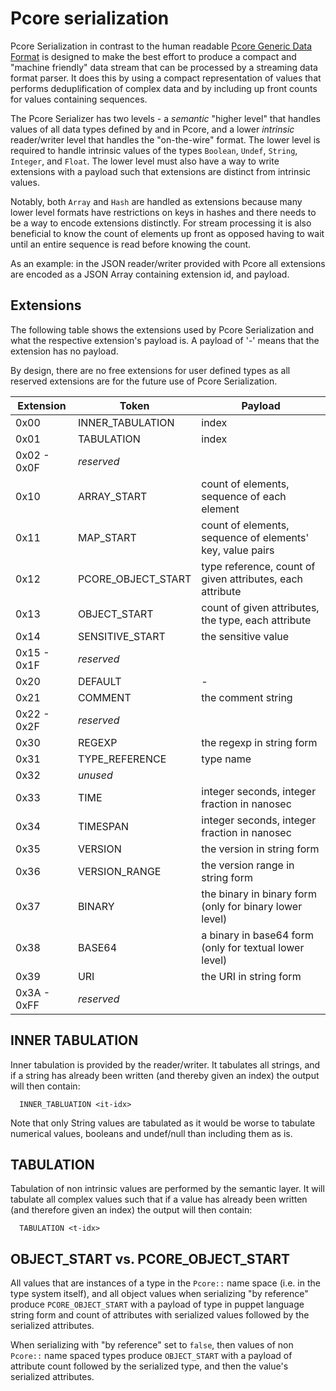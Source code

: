 Pcore serialization
===
Pcore Serialization in contrast to the human readable [Pcore Generic Data Format][1] is
designed to make the best effort to produce a compact and "machine friendly" data stream
that can be processed by a streaming data format parser.
It does this by using a compact representation of values that performs deduplification
of complex data and by including up front counts for values containing sequences.

The Pcore Serializer has two levels - a *semantic* "higher level" that handles
values of all data types defined by and in Pcore, and a lower *intrinsic*
reader/writer level that handles the "on-the-wire" format. The lower level
is required to handle intrinsic values of the types
`Boolean`, `Undef`, `String`, `Integer`, and `Float`.
The lower level must also have a way to write extensions with a payload such
that extensions are distinct from intrinsic values.

Notably, both `Array` and `Hash` are handled as extensions because many
lower level formats have restrictions on keys in hashes and there needs to
be a way to encode extensions distinctly. For stream processing it is also beneficial
to know the count of elements up front as opposed having to wait until an entire sequence
is read before knowing the count.

As an example: in the JSON reader/writer provided with Pcore all extensions
are encoded as a JSON Array containing extension id, and payload.

Extensions
---
The following table shows the extensions used by Pcore Serialization and what the respective
extension's payload is. A payload of '-' means that the extension has no payload.

By design, there are no free extensions for user defined types as all reserved extensions are
for the future use of Pcore Serialization.

| Extension   | Token       | Payload
| ---         | ---         | ---
| 0x00 | INNER_TABULATION   | index
| 0x01 | TABULATION         | index
| 0x02 - 0x0F | *reserved*  |      
| 0x10 | ARRAY_START        | count of elements, sequence of each element
| 0x11 | MAP_START          | count of elements, sequence of elements' key, value pairs
| 0x12 | PCORE_OBJECT_START | type reference, count of given attributes, each attribute
| 0x13 | OBJECT_START       | count of given attributes, the type, each attribute
| 0x14 | SENSITIVE_START    | the sensitive value
| 0x15 - 0x1F | *reserved*  |
| 0x20 | DEFAULT            | -
| 0x21 | COMMENT            | the comment string
| 0x22 - 0x2F | *reserved*  |
| 0x30 | REGEXP             | the regexp in string form
| 0x31 | TYPE_REFERENCE     | type name
| 0x32 | *unused*           |
| 0x33 | TIME               | integer seconds, integer fraction in nanosec
| 0x34 | TIMESPAN           | integer seconds, integer fraction in nanosec
| 0x35 | VERSION            | the version in string form
| 0x36 | VERSION_RANGE      | the version range in string form
| 0x37 | BINARY             | the binary in binary form (only for binary lower level)
| 0x38 | BASE64             | a binary in base64 form (only for textual lower level)
| 0x39 | URI                | the URI in string form
| 0x3A - 0xFF | *reserved*  |


INNER TABULATION
---
Inner tabulation is provided by the reader/writer. It tabulates all strings, and if a string
has already been written (and thereby given an index) the output will
then contain:

```
  INNER_TABLUATION <it-idx>
```

Note that only String values are tabulated as it would be worse to tabulate
numerical values, booleans and undef/null than including them as is.

TABULATION
---
Tabulation of non intrinsic values are performed by the semantic layer. It will tabulate all
complex values such that if a value has already been written (and therefore given an index)
the output will then contain:

```
  TABULATION <t-idx>
```

OBJECT_START vs. PCORE_OBJECT_START
---
All values that are instances of a type in the `Pcore::` name space (i.e. in the type system
itself), and all object values when serializing "by reference" produce `PCORE_OBJECT_START`
with a payload of type in puppet language string form and count of attributes with serialized
values followed by the serialized attributes.

When serializing with "by reference" set to `false`, then values of non `Pcore::` name spaced types
produce `OBJECT_START` with a payload of attribute count followed by the serialized type, and then the value's serialized attributes.


[1]:pcore-generic-data.md
